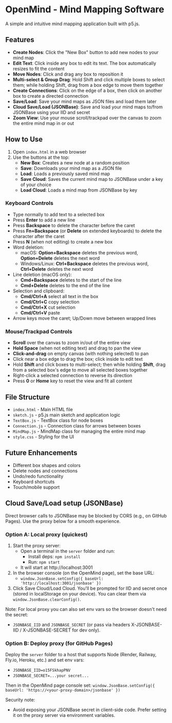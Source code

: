 # OpenMind - Mind Mapping Software

A simple and intuitive mind mapping application built with p5.js.

## Features

- **Create Nodes**: Click the "New Box" button to add new nodes to your mind map
- **Edit Text**: Click inside any box to edit its text. The box automatically resizes to fit the content
- **Move Nodes**: Click and drag any box to reposition it
- **Multi-select & Group Drag**: Hold Shift and click multiple boxes to select them; while holding Shift, drag from a box edge to move them together
- **Create Connections**: Click on the edge of a box, then click on another box to create a directed connection
- **Save/Load**: Save your mind maps as JSON files and load them later
- **Cloud Save/Load (JSONBase)**: Save and load your mind maps to/from JSONBase using your IID and secret
- **Zoom View**: Use your mouse scroll/trackpad over the canvas to zoom the entire mind map in or out

## How to Use

1. Open `index.html` in a web browser
2. Use the buttons at the top:
   - **New Box**: Creates a new node at a random position
   - **Save**: Downloads your mind map as a JSON file
   - **Load**: Loads a previously saved mind map
   - **Save Cloud**: Saves the current mind map to JSONBase under a key of your choice
   - **Load Cloud**: Loads a mind map from JSONBase by key

### Keyboard Controls

- Type normally to add text to a selected box
- Press **Enter** to add a new line
- Press **Backspace** to delete the character before the caret
- Press **Fn+Backspace** (or **Delete** on extended keyboards) to delete the character after the caret
- Press **N** (when not editing) to create a new box
- Word deletion:
   - macOS: **Option+Backspace** deletes the previous word, **Option+Delete** deletes the next word
   - Windows/Linux: **Ctrl+Backspace** deletes the previous word, **Ctrl+Delete** deletes the next word
- Line deletion (macOS only):
   - **Cmd+Backspace** deletes to the start of the line
   - **Cmd+Delete** deletes to the end of the line
- Selection and clipboard:
   - **Cmd/Ctrl+A** select all text in the box
   - **Cmd/Ctrl+C** copy selection
   - **Cmd/Ctrl+X** cut selection
   - **Cmd/Ctrl+V** paste
- Arrow keys move the caret; Up/Down move between wrapped lines

### Mouse/Trackpad Controls

- **Scroll** over the canvas to zoom in/out of the entire view
- **Hold Space** (when not editing text) and drag to pan the view
- **Click-and-drag** on empty canvas (with nothing selected) to pan
- Click near a box edge to drag the box; click inside to edit text
- Hold **Shift** and click boxes to multi-select; then while holding **Shift**, drag from a selected box's edge to move all selected boxes together
- Right-click a selected connection to reverse its direction
- Press **0** or **Home** key to reset the view and fit all content

## File Structure

- `index.html` - Main HTML file
- `sketch.js` - p5.js main sketch and application logic
- `TextBox.js` - TextBox class for node boxes
- `Connection.js` - Connection class for arrows between boxes
- `MindMap.js` - MindMap class for managing the entire mind map
- `style.css` - Styling for the UI

## Future Enhancements

- Different box shapes and colors
- Delete nodes and connections
- Undo/redo functionality
- Keyboard shortcuts
- Touch/mobile support

## Cloud Save/Load setup (JSONBase)

Direct browser calls to JSONBase may be blocked by CORS (e.g., on GitHub Pages). Use the proxy below for a smooth experience.

### Option A: Local proxy (quickest)

1) Start the proxy server:
    - Open a terminal in the `server` folder and run:
       - Install deps: `npm install`
       - Run: `npm start`
    - It will start at http://localhost:3001
2) In the browser console (on the OpenMind page), set the base URL:
    - `window.JsonBase.setConfig({ baseUrl: 'http://localhost:3001/jsonbase' })`
3) Click Save Cloud/Load Cloud. You'll be prompted for IID and secret once (stored in localStorage on your device). You can clear them via `window.JsonBase.clearConfig()`.

Note: For local proxy you can also set env vars so the browser doesn't need the secret:
- `JSONBASE_IID` and `JSONBASE_SECRET` (or pass via headers X-JSONBASE-IID / X-JSONBASE-SECRET for dev only).

### Option B: Deploy proxy (for GitHub Pages)

Deploy the `server` folder to a host that supports Node (Render, Railway, Fly.io, Heroku, etc.) and set env vars:
- `JSONBASE_IID=o15FSkhapPNV`
- `JSONBASE_SECRET=...your secret...`

Then in the OpenMind page console set:
`window.JsonBase.setConfig({ baseUrl: 'https://<your-proxy-domain>/jsonbase' })`

Security note:
- Avoid exposing your JSONBase secret in client-side code. Prefer setting it on the proxy server via environment variables.
